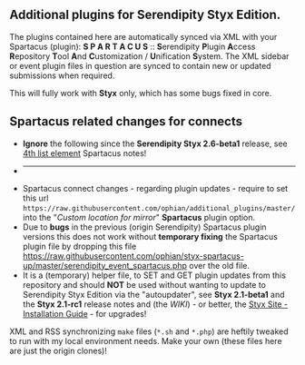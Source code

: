 ## Additional plugins for Serendipity Styx Edition.

The plugins contained here are automatically synced via XML with your Spartacus (plugin): __S P A R T A C U S__ :: **S**erendipity **P**lugin **A**ccess **R**epository **T**ool **A**nd **C**ustomization / **U**nification **S**ystem.
The XML sidebar or event plugin files in question are synced to contain new or updated submissions when required.

This will fully work with **Styx** only, which has some bugs fixed in core.

## Spartacus related changes for connects
* **Ignore** the following since the **Serendipity Styx 2.6-beta1** release, see [4th list element](https://ophian.github.io/2018/08/06/Serendipity-Styx-2.6-beta1-released/) Spartacus notes!
* - - -
* Spartacus connect changes - regarding plugin updates - require to set this url `https://raw.githubusercontent.com/ophian/additional_plugins/master/` into the "_Custom location for mirror_" **Spartacus** plugin option.
* Due to **bugs** in the previous (origin Serendipity) Spartacus plugin versions this does not work without **temporary fixing** the Spartacus plugin file by dropping this file https://raw.githubusercontent.com/ophian/styx-spartacus-up/master/serendipity_event_spartacus.php over the old file.
* It is a (temporary) helper file, to SET and GET plugin updates from this repository and should **NOT** be used without wanting to update to Serendipity Styx Edition via the "autoupdater", see **Styx 2.1-beta1** and the **Styx 2.1-rc1** release notes and (the _WIKI_) - or better, the [Styx Site - Installation Guide](https://ophian.github.io/hc/en/installation.html) - for upgrades!

XML and RSS synchronizing `make` files (`*.sh` and `*.php`) are heftily tweaked to run with my local environment needs. Make your own (these files here are just the origin clones)!
